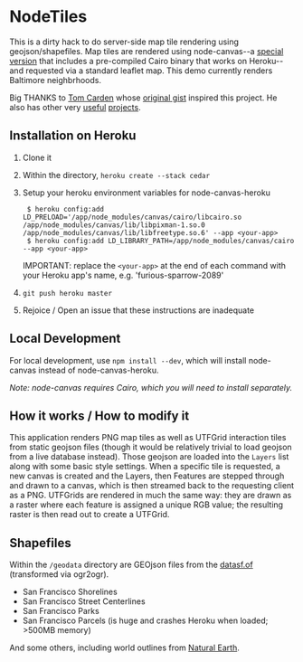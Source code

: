 NodeTiles
=============

This is a dirty hack to do server-side map tile rendering using geojson/shapefiles. Map tiles are rendered using node-canvas--a [special version](https://github.com/bensheldon/node-canvas-heroku) that includes a pre-compiled Cairo binary that works on Heroku--and requested via a standard leaflet map. This demo currently renders Baltimore neighbrhoods.

Big THANKS to [Tom Carden](https://github.com/RandomEtc) whose [original gist](https://gist.github.com/668577) inspired this project. He also has other very [useful](https://github.com/RandomEtc/nodemap) [projects](https://github.com/RandomEtc/shapefile-js).

Installation on Heroku
----------------------

1. Clone it
2. Within the directory, `heroku create --stack cedar`
3. Setup your heroku environment variables for node-canvas-heroku
   
        $ heroku config:add LD_PRELOAD='/app/node_modules/canvas/cairo/libcairo.so /app/node_modules/canvas/lib/libpixman-1.so.0 /app/node_modules/canvas/lib/libfreetype.so.6' --app <your-app>
        $ heroku config:add LD_LIBRARY_PATH=/app/node_modules/canvas/cairo --app <your-app>
   
   IMPORTANT: replace the `<your-app>` at the end of each command with your Heroku app's name, e.g. 'furious-sparrow-2089'
4. `git push heroku master`
5. Rejoice / Open an issue that these instructions are inadequate

Local Development
-----------------

For local development, use `npm install --dev`, which will install node-canvas instead of node-canvas-heroku.

*Note: node-canvas requires Cairo, which you will need to install separately.*

How it works / How to modify it
-------------------------------

This application renders PNG map tiles as well as UTFGrid interaction tiles from static geojson files (though it would be relatively trivial to load geojson from a live database instead). Those geojson are loaded into the `Layers` list along with some basic style settings. When a specific tile is requested, a new canvas is created and the Layers, then Features are stepped through and drawn to a canvas, which is then streamed back to the requesting client as a PNG. UTFGrids are rendered in much the same way: they are drawn as a raster where each feature is assigned a unique RGB value; the resulting raster is then read out to create a UTFGrid.

Shapefiles
----------

Within the `/geodata` directory are GEOjson files from the [datasf.of](https://data.sfgov.org/) (transformed via ogr2ogr).

* San Francisco Shorelines
* San Francisco Street Centerlines
* San Francisco Parks
* San Francisco Parcels (is huge and crashes Heroku when loaded; >500MB memory)

And some others, including world outlines from [Natural Earth](http://www.naturalearthdata.com/).




